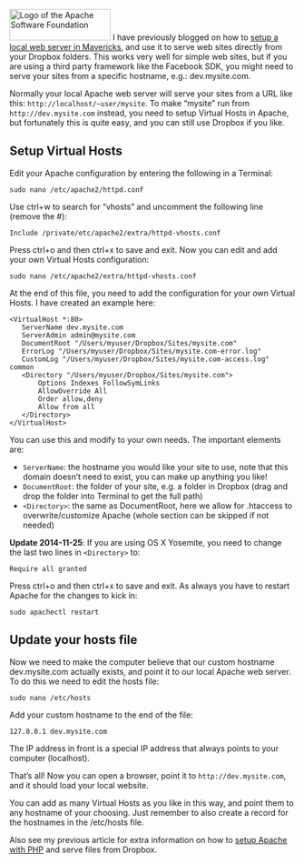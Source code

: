 <img class="floatleft" src="http://www.apache.org/images/feather.png" alt="Logo of the Apache Software Foundation" height="55" width="178"> I have previously blogged on how to [setup a local web server in Mavericks](setup-local-web-server-apache-php-macos-x-mavericks.html), and use it to serve web sites directly from your Dropbox folders. This works very well for simple web sites, but if you are using a third party framework like the Facebook SDK, you might need to serve your sites from a specific hostname, e.g.: dev.mysite.com.

<!-- more-->

Normally your local Apache web server will serve your sites from a URL like this: `http://localhost/~user/mysite`. To make “mysite” run from `http://dev.mysite.com` instead, you need to setup Virtual Hosts in Apache, but fortunately this is quite easy, and you can still use Dropbox if you like.

## Setup Virtual Hosts

Edit your Apache configuration by entering the following in a Terminal:

`sudo nano /etc/apache2/httpd.conf`

Use ctrl+w to search for “vhosts” and uncomment the following line (remove the #):

`Include /private/etc/apache2/extra/httpd-vhosts.conf`

Press ctrl+o and then ctrl+x to save and exit. Now you can edit and add your own Virtual Hosts configuration:

`sudo nano /etc/apache2/extra/httpd-vhosts.conf`

At the end of this file, you need to add the configuration for your own Virtual Hosts. I have created an example here:

    <VirtualHost *:80>
       ServerName dev.mysite.com
       ServerAdmin admin@mysite.com
       DocumentRoot "/Users/myuser/Dropbox/Sites/mysite.com"
       ErrorLog "/Users/myuser/Dropbox/Sites/mysite.com-error.log"
       CustomLog "/Users/myuser/Dropbox/Sites/mysite.com-access.log" common
       <Directory "/Users/myuser/Dropbox/Sites/mysite.com">
           Options Indexes FollowSymLinks
           AllowOverride All
           Order allow,deny
           Allow from all
       </Directory>
    </VirtualHost>

You can use this and modify to your own needs. The important elements are:

* `ServerName`: the hostname you would like your site to use, note that this domain doesn’t need to exist, you can make up anything you like!
* `DocumentRoot`: the folder of your site, e.g. a folder in Dropbox (drag and drop the folder into Terminal to get the full path)
* `<Directory>`: the same as DocumentRoot, here we allow for .htaccess to overwrite/customize Apache (whole section can be skipped if not needed)

__Update 2014-11-25__: If you are using OS X Yosemite, you need to change the last two lines in `<Directory>` to:

`Require all granted`

Press ctrl+o and then ctrl+x to save and exit. As always you have to restart Apache for the changes to kick in:

`sudo apachectl restart`

## Update your hosts file

Now we need to make the computer believe that our custom hostname dev.mysite.com actually exists, and point it to our local Apache web server. To do this we need to edit the hosts file:

`sudo nano /etc/hosts`

Add your custom hostname to the end of the file:

`127.0.0.1 dev.mysite.com`

The IP address in front is a special IP address that always points to your computer (localhost).

That’s all! Now you can open a browser, point it to `http://dev.mysite.com`, and it should load your local website.

You can add as many Virtual Hosts as you like in this way, and point them to any hostname of your choosing. Just remember to also create a record for the hostnames in the /etc/hosts file.

Also see my previous article for extra information on how to [setup Apache with PHP](setup-local-web-server-apache-php-macos-x-mavericks.html) and serve files from Dropbox.
